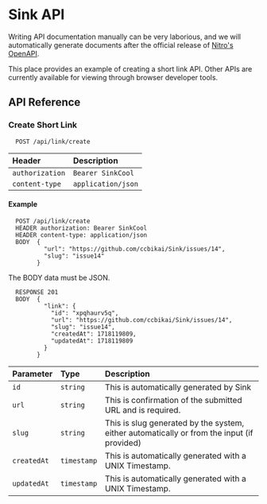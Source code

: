 # Sink API

Writing API documentation manually can be very laborious, and we will automatically generate documents after the official release of [Nitro's OpenAPI](https://nitro.unjs.io/config#openapi).

This place provides an example of creating a short link API. Other APIs are currently available for viewing through browser developer tools.

## API Reference

### Create Short Link

```http
  POST /api/link/create
```

| Header | Description                |
| :----- | :------------------------- |
| `authorization` | `Bearer SinkCool` |
| `content-type` | `application/json` |

#### Example

```http
  POST /api/link/create
  HEADER authorization: Bearer SinkCool
  HEADER content-type: application/json
  BODY  {
          "url": "https://github.com/ccbikai/Sink/issues/14",
          "slug": "issue14"
        }
```

The BODY data must be JSON.

```http
  RESPONSE 201
  BODY  {
          "link": {
            "id": "xpqhaurv5q",
            "url": "https://github.com/ccbikai/Sink/issues/14",
            "slug": "issue14",
            "createdAt": 1718119809,
            "updatedAt": 1718119809
          }
        }
```

| Parameter | Type     | Description                |
| :-------- | :------- | :------------------------- |
| `id`     | `string` | This is automatically generated by Sink |
| `url`    | `string`   | This is confirmation of the submitted URL and is required. |
| `slug`  | `string` | This is slug generated by the system, either automatically or from the input (if provided) |
| `createdAt`     | `timestamp` | This is automatically generated with a UNIX Timestamp. |
| `updatedAt`     | `timestamp` | This is automatically generated with a UNIX Timestamp. |
